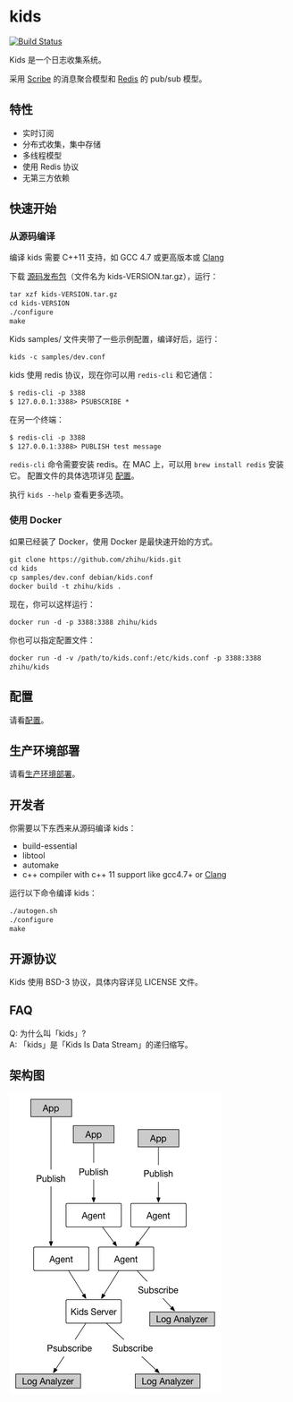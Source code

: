 # kids

[![Build Status]][Travis CI]


Kids 是一个日志收集系统。

采用 [Scribe](https://github.com/facebookarchive/scribe) 的消息聚合模型和 [Redis](http://redis.io/) 的 pub/sub 模型。


## 特性

* 实时订阅
* 分布式收集，集中存储
* 多线程模型
* 使用 Redis 协议
* 无第三方依赖


## 快速开始

### 从源码编译

编译 kids 需要 C++11 支持，如 GCC 4.7 或更高版本或 [Clang](http://clang.llvm.org)

下载 [源码发布包](https://github.com/zhihu/kids/releases)（文件名为 kids-VERSION.tar.gz），运行：
	
	tar xzf kids-VERSION.tar.gz
	cd kids-VERSION
    ./configure
    make

Kids samples/ 文件夹带了一些示例配置，编译好后，运行：

	kids -c samples/dev.conf

kids 使用 redis 协议，现在你可以用 `redis-cli` 和它通信：

	$ redis-cli -p 3388
	$ 127.0.0.1:3388> PSUBSCRIBE *

在另一个终端：

	$ redis-cli -p 3388
    $ 127.0.0.1:3388> PUBLISH test message

`redis-cli` 命令需要安装 redis。在 MAC 上，可以用 `brew install redis` 安装它。
配置文件的具体选项详见 [配置](doc/config.zh_CN.md)。

执行 `kids --help` 查看更多选项。

### 使用 Docker

如果已经装了 Docker，使用 Docker 是最快速开始的方式。
    
    git clone https://github.com/zhihu/kids.git
    cd kids    
    cp samples/dev.conf debian/kids.conf
    docker build -t zhihu/kids .

现在，你可以这样运行：
    
    docker run -d -p 3388:3388 zhihu/kids

你也可以指定配置文件：
    
    docker run -d -v /path/to/kids.conf:/etc/kids.conf -p 3388:3388 zhihu/kids

## 配置

请看[配置](doc/config.zh_CN.md)。

## 生产环境部署

请看[生产环境部署](doc/deploy.zh_CN.md)。

## 开发者

你需要以下东西来从源码编译 kids：

* build-essential
* libtool
* automake
* c++ compiler with c++ 11 support like gcc4.7+ or [Clang](http://clang.llvm.org)

运行以下命令编译 kids：

	./autogen.sh
	./configure
	make

            
## 开源协议


Kids 使用 BSD-3 协议，具体内容详见 LICENSE 文件。


## FAQ

Q: 为什么叫「kids」?  
A: 「kids」是「Kids Is Data Stream」的递归缩写。


## 架构图

![image](doc/image/arch.jpg)

[Build Status]: https://img.shields.io/travis/zhihu/kids/master.svg?style=flat
[Travis CI]:	https://travis-ci.org/zhihu/kids

